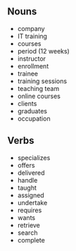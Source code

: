 ## Nouns
- company
- IT training
- courses
- period (12 weeks)
- instructor
- enrollment
- trainee
- training sessions
- teaching team
- online courses
- clients
- graduates
- occupation

## Verbs
- specializes
- offers
- delivered
- handle
- taught
- assigned
- undertake
- requires
- wants
- retrieve
- search
- complete
